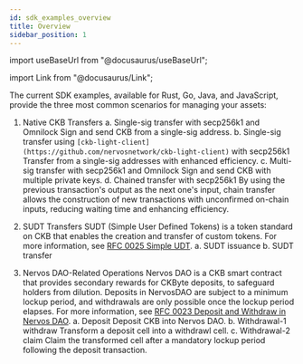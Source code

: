 ```yaml
---
id: sdk_examples_overview
title: Overview
sidebar_position: 1
---
```


import useBaseUrl from "@docusaurus/useBaseUrl";

import Link from "@docusaurus/Link";

The current SDK examples, available for Rust, Go, Java, and JavaScript, provide the three most common scenarios for managing your assets:

1. Native CKB Transfers
   a. Single-sig transfer with secp256k1 and Omnilock
     Sign and send CKB from a single-sig address.
   b. Single-sig transfer using `[ckb-light-client](https://github.com/nervosnetwork/ckb-light-client)` with secp256k1
     Transfer from a single-sig addresses with enhanced efficiency.
   c. Multi-sig transfer with secp256k1 and Omnilock
     Sign and send CKB with multiple private keys.
   d. Chained transfer with secp256k1
     By using the previous transaction's output as the next one's input, chain transfer allows the construction of new transactions with unconfirmed on-chain inputs, reducing waiting time and enhancing efficiency. 

2. SUDT Transfers
   SUDT (Simple User Defined Tokens) is a token standard on CKB that enables the creation and transfer of custom tokens. For more information, see [RFC 0025 Simple UDT](https://github.com/nervosnetwork/rfcs/blhttps://github.com/nervosnetwork/rfcs/blob/master/rfcs/0025-simple-udt/0025-simple-udt.mdb/master/rfcs/0023-dao-deposit-withdraw/0023-dao-deposit-withdraw.md).
   a. SUDT issuance
   b. SUDT transfer
    
4. Nervos DAO-Related Operations
   Nervos DAO is a CKB smart contract that provides secondary rewards for CKByte deposits, to safeguard holders from dilution. Deposits in NervosDAO are subject to a minimum lockup period, and withdrawals are only possible once the lockup period elapses. For more information, see [RFC 0023 Deposit and Withdraw in Nervos DAO](https://github.com/nervosnetwork/rfcs/blob/master/rfcs/0023-dao-deposit-withdraw/0023-dao-deposit-withdraw.md).
   a. Deposit
     Deposit CKB into Nervos DAO.
   b. Withdrawal-1 withdraw
     Transform a deposit cell into a withdrawl cell.
   c. Withdrawal-2 claim
     Claim the transformed cell after a mandatory lockup period following the deposit transaction.
